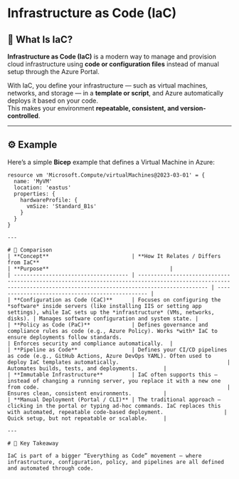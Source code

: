 # Infrastructure as Code (IaC)

## 🧩 What Is IaC?
**Infrastructure as Code (IaC)** is a modern way to manage and provision cloud infrastructure using **code or configuration files** instead of manual setup through the Azure Portal.

With IaC, you define your infrastructure — such as virtual machines, networks, and storage — in a **template or script**, and Azure automatically deploys it based on your code.  
This makes your environment **repeatable, consistent, and version-controlled**.

---

## ⚙️ Example
Here’s a simple **Bicep** example that defines a Virtual Machine in Azure:

```bicep
resource vm 'Microsoft.Compute/virtualMachines@2023-03-01' = {
  name: 'MyVM'
  location: 'eastus'
  properties: {
    hardwareProfile: {
      vmSize: 'Standard_B1s'
    }
  }
}

---

# 🔄 Comparison
| **Concept**                          | **How It Relates / Differs from IaC**                                                                                                                              | **Purpose**                                      |
| ------------------------------------ | ------------------------------------------------------------------------------------------------------------------------------------------------------------------ | ------------------------------------------------ |
| **Configuration as Code (CaC)**      | Focuses on configuring the *software* inside servers (like installing IIS or setting app settings), while IaC sets up the *infrastructure* (VMs, networks, disks). | Manages software configuration and system state. |
| **Policy as Code (PaC)**             | Defines governance and compliance rules as code (e.g., Azure Policy). Works *with* IaC to ensure deployments follow standards.                                     | Enforces security and compliance automatically.  |
| **Pipeline as Code**                 | Defines your CI/CD pipelines as code (e.g., GitHub Actions, Azure DevOps YAML). Often used to deploy IaC templates automatically.                                  | Automates builds, tests, and deployments.        |
| **Immutable Infrastructure**         | IaC often supports this — instead of changing a running server, you replace it with a new one from code.                                                           | Ensures clean, consistent environments.          |
| **Manual Deployment (Portal / CLI)** | The traditional approach — clicking in the portal or typing ad-hoc commands. IaC replaces this with automated, repeatable code-based deployment.                   | Quick setup, but not repeatable or scalable.     |

---

# 🧠 Key Takeaway

IaC is part of a bigger “Everything as Code” movement — where infrastructure, configuration, policy, and pipelines are all defined and automated through code.
